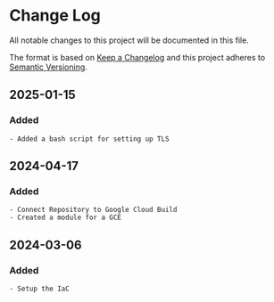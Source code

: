 # Change Log
All notable changes to this project will be documented in this file.
 
The format is based on [Keep a Changelog](http://keepachangelog.com/)
and this project adheres to [Semantic Versioning](http://semver.org/).


## 2025-01-15
### Added
    - Added a bash script for setting up TLS 
    
## 2024-04-17
### Added
    - Connect Repository to Google Cloud Build
    - Created a module for a GCE

## 2024-03-06
### Added
    - Setup the IaC 
